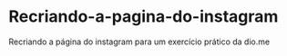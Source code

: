 # Recriando-a-pagina-do-instagram
 Recriando a página do instagram para um exercício prático da dio.me
